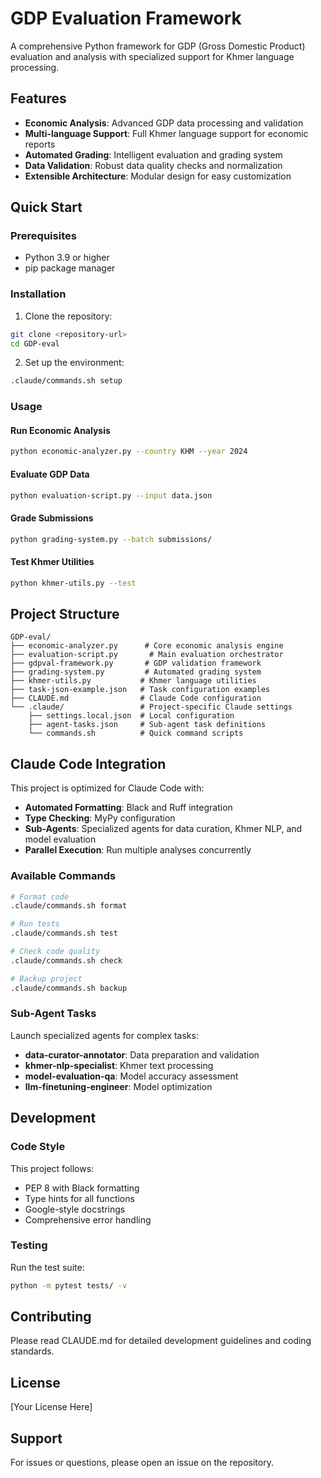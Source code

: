 # GDP Evaluation Framework

A comprehensive Python framework for GDP (Gross Domestic Product) evaluation and analysis with specialized support for Khmer language processing.

## Features

- **Economic Analysis**: Advanced GDP data processing and validation
- **Multi-language Support**: Full Khmer language support for economic reports
- **Automated Grading**: Intelligent evaluation and grading system
- **Data Validation**: Robust data quality checks and normalization
- **Extensible Architecture**: Modular design for easy customization

## Quick Start

### Prerequisites

- Python 3.9 or higher
- pip package manager

### Installation

1. Clone the repository:
```bash
git clone <repository-url>
cd GDP-eval
```

2. Set up the environment:
```bash
.claude/commands.sh setup
```

### Usage

#### Run Economic Analysis
```bash
python economic-analyzer.py --country KHM --year 2024
```

#### Evaluate GDP Data
```bash
python evaluation-script.py --input data.json
```

#### Grade Submissions
```bash
python grading-system.py --batch submissions/
```

#### Test Khmer Utilities
```bash
python khmer-utils.py --test
```

## Project Structure

```
GDP-eval/
├── economic-analyzer.py      # Core economic analysis engine
├── evaluation-script.py       # Main evaluation orchestrator
├── gdpval-framework.py       # GDP validation framework
├── grading-system.py         # Automated grading system
├── khmer-utils.py           # Khmer language utilities
├── task-json-example.json   # Task configuration examples
├── CLAUDE.md                # Claude Code configuration
└── .claude/                 # Project-specific Claude settings
    ├── settings.local.json  # Local configuration
    ├── agent-tasks.json     # Sub-agent task definitions
    └── commands.sh          # Quick command scripts
```

## Claude Code Integration

This project is optimized for Claude Code with:

- **Automated Formatting**: Black and Ruff integration
- **Type Checking**: MyPy configuration
- **Sub-Agents**: Specialized agents for data curation, Khmer NLP, and model evaluation
- **Parallel Execution**: Run multiple analyses concurrently

### Available Commands

```bash
# Format code
.claude/commands.sh format

# Run tests
.claude/commands.sh test

# Check code quality
.claude/commands.sh check

# Backup project
.claude/commands.sh backup
```

### Sub-Agent Tasks

Launch specialized agents for complex tasks:

- **data-curator-annotator**: Data preparation and validation
- **khmer-nlp-specialist**: Khmer text processing
- **model-evaluation-qa**: Model accuracy assessment
- **llm-finetuning-engineer**: Model optimization

## Development

### Code Style

This project follows:
- PEP 8 with Black formatting
- Type hints for all functions
- Google-style docstrings
- Comprehensive error handling

### Testing

Run the test suite:
```bash
python -m pytest tests/ -v
```

## Contributing

Please read CLAUDE.md for detailed development guidelines and coding standards.

## License

[Your License Here]

## Support

For issues or questions, please open an issue on the repository.